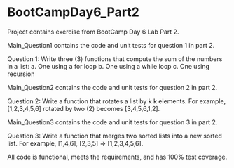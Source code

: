 # BootCampDay6_Part2
Project contains exercise from BootCamp Day 6 Lab Part 2. 

Main_Question1 contains the code and unit tests for question 1 in part 2. 
  
  Question 1: Write three (3) functions that compute the sum of the
              numbers in a list:
      a. One using a for loop
      b. One using a while loop
      c. One using recursion

Main_Question2 contains the code and unit tests for question 2 in part 2. 

  Question 2: Write a function that rotates a list by k k elements. For
              example, [1,2,3,4,5,6] rotated by two (2) becomes
              [3,4,5,6,1,2].

Main_Question3 contains the code and unit tests for question 3 in part 2. 

  Question 3: Write a function that merges two sorted lists into a new
              sorted list. For example, [1,4,6], [2,3,5] =>
              [1,2,3,4,5,6].

All code is functional, meets the requirements, and has 100% test coverage.
